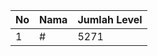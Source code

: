 | No | Nama            | Jumlah Level |
|----|-----------------|--------------|
| 1  | #    |    5271        |
